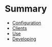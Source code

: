 # Summary

- [Configuration](./configuration.md)
- [Clients](./clients.md)
- [Use]()
- [Developing]()
